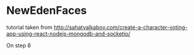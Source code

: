 # NewEdenFaces
tutorial taken from http://sahatyalkabov.com/create-a-character-voting-app-using-react-nodejs-mongodb-and-socketio/


On step 8